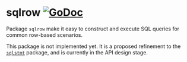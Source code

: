# sqlrow [![GoDoc](https://godoc.org/github.com/jjeffery/sqlrow?status.svg)](https://godoc.org/github.com/jjeffery/sqlrow)

Package `sqlrow` make it easy to construct and execute SQL queries
for common row-based scenarios.

This package is not implemented yet. It is a proposed refinement to the 
[`sqlstmt`](https://github.com/jjeffery/sqlstmt) package, and is currently
in the API design stage.
